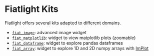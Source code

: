 Fiatlight Kits
==============

Fiatlight offers several kits adapted to different domains.

* [`fiat_image`](fiat_image.ipynb): advanced image widget
* [`fiat_matplotlib`](fiat_matplotlib.ipynb): widget to view matplotlib plots  (zoomable)
* [`fiat_dataframe`](fiat_dataframe.ipynb): widget to explore pandas dataframes
* [`fiat_array`](fiat_array.ipynb): widget to explore 1D and 2D numpy arrays with [ImPlot](https://github.com/epezent/implot)

